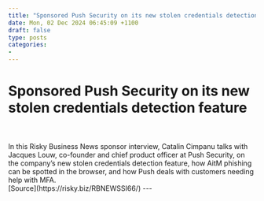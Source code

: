```yaml
---
title: "Sponsored Push Security on its new stolen credentials detection feature"
date: Mon, 02 Dec 2024 06:45:09 +1100
draft: false
type: posts
categories: 
- 
---
```

# Sponsored Push Security on its new stolen credentials detection feature

<br/>

<br/>
In this Risky Business News sponsor interview, Catalin Cimpanu talks with Jacques Louw, co-founder and chief product officer at Push Security, on the company’s new stolen credentials detection feature, how AitM phishing can be spotted in the browser, and how Push deals with customers needing help with MFA.

<br/>
[Source](https://risky.biz/RBNEWSSI66/)
---
